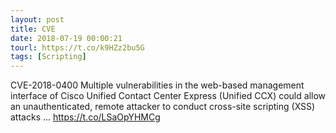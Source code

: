 ```yaml
---
layout: post
title: CVE
date: 2018-07-19 00:00:21
tourl: https://t.co/k9HZz2bu5G
tags: [Scripting]
---
```

CVE-2018-0400 Multiple vulnerabilities in the web-based management interface of Cisco Unified Contact Center Express (Unified CCX) could allow an unauthenticated, remote attacker to conduct cross-site scripting (XSS) attacks ... https://t.co/LSaOpYHMCg